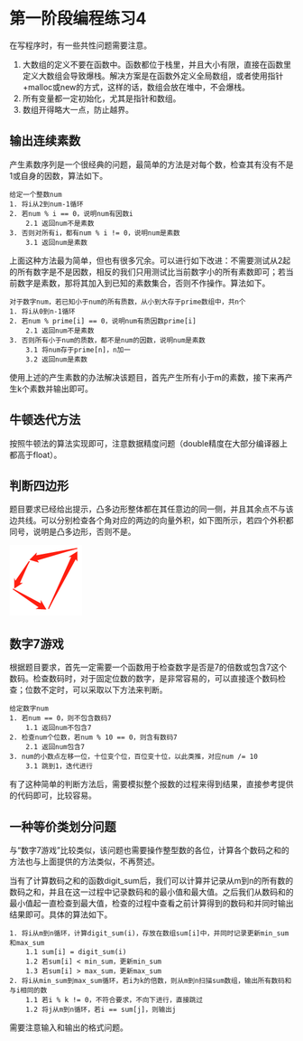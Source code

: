 # 第一阶段编程练习4

在写程序时，有一些共性问题需要注意。

1. 大数组的定义不要在函数中。函数都位于栈里，并且大小有限，直接在函数里定义大数组会导致爆栈。解决方案是在函数外定义全局数组，或者使用指针+malloc或new的方式，这样的话，数组会放在堆中，不会爆栈。
2. 所有变量都一定初始化，尤其是指针和数组。
3. 数组开得略大一点，防止越界。

## 输出连续素数

产生素数序列是一个很经典的问题，最简单的方法是对每个数，检查其有没有不是1或自身的因数，算法如下。

```
给定一个整数num
1. 将i从2到num-1循环
2. 若num % i == 0，说明num有因数i
    2.1 返回num不是素数
3. 否则对所有i，都有num % i != 0，说明num是素数
    3.1 返回num是素数
```

上面这种方法最为简单，但也有很多冗余。可以进行如下改进：不需要测试从2起的所有数字是不是因数，相反的我们只用测试比当前数字小的所有素数即可；若当前数字是素数，那将其加入到已知的素数集合，否则不作操作。算法如下。

```
对于数字num，若已知小于num的所有质数，从小到大存于prime数组中，共n个
1. 将i从0到n-1循环
2. 若num % prime[i] == 0，说明num有质因数prime[i]
    2.1 返回num不是素数
3. 否则所有小于num的质数，都不是num的因数，说明num是素数
    3.1 将num存于prime[n]，n加一
    3.2 返回num是素数
```

使用上述的产生素数的办法解决该题目，首先产生所有小于m的素数，接下来再产生k个素数并输出即可。

## 牛顿迭代方法

按照牛顿法的算法实现即可，注意数据精度问题（double精度在大部分编译器上都高于float）。

## 判断四边形

题目要求已经给出提示，凸多边形整体都在其任意边的同一侧，并且其余点不与该边共线。可以分别检查各个角对应的两边的向量外积，如下图所示，若四个外积都同号，说明是凸多边形，否则不是。

![Example](fig/example.png)

## 数字7游戏

根据题目要求，首先一定需要一个函数用于检查数字是否是7的倍数或包含7这个数码。检查数码时，对于固定位数的数字，是非常容易的，可以直接逐个数码检查；位数不定时，可以采取以下方法来判断。

```
给定数字num
1. 若num == 0，则不包含数码7
    1.1 返回num不包含7
2. 检查num个位数，若num % 10 == 0，则含有数码7
    2.1 返回num包含7
3. num的小数点左移一位，十位变个位，百位变十位，以此类推，对应num /= 10
    3.1 跳到1，迭代进行
```

有了这种简单的判断方法后，需要模拟整个报数的过程来得到结果，直接参考提供的代码即可，比较容易。

## 一种等价类划分问题

与“数字7游戏”比较类似，该问题也需要操作整型数的各位，计算各个数码之和的方法也与上面提供的方法类似，不再赘述。

当有了计算数码之和的函数digit_sum后，我们可以计算并记录从m到n的所有数的数码之和，并且在这一过程中记录数码和的最小值和最大值。之后我们从数码和的最小值起一直检查到最大值，检查的过程中查看之前计算得到的数码和并同时输出结果即可。具体的算法如下。

```
1. 将i从m到n循环，计算digit_sum(i)，存放在数组sum[i]中，并同时记录更新min_sum和max_sum
    1.1 sum[i] = digit_sum(i)
    1.2 若sum[i] < min_sum，更新min_sum
    1.3 若sum[i] > max_sum，更新max_sum
2. 将i从min_sum到max_sum循环，若i为k的倍数，则从m到n扫描sum数组，输出所有数码和与i相同的数
    1.1 若i % k != 0，不符合要求，不向下进行，直接跳过
    1.2 将j从m到n循环，若i == sum[j]，则输出j
```

需要注意输入和输出的格式问题。